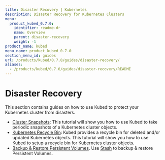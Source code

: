 ```yaml
---
title: Disaster Recovery | Kubernetes
description: Disaster Recovery for Kubernetes Clusters
menu:
  product_kubed_0.7.0:
    identifier: readme-dr
    name: Overview
    parent: disaster-recovery
    weight: -1
product_name: kubed
menu_name: product_kubed_0.7.0
section_menu_id: guides
url: /products/kubed/0.7.0/guides/disaster-recovery/
aliases:
  - /products/kubed/0.7.0/guides/disaster-recovery/README
---
```


# Disaster Recovery

This section contains guides on how to use Kubed to protect your Kubernetes cluster from disasters.

  - [Cluster Snapshots](/products/kubed/0.7.0/guides/disaster-recovery/cluster-snapshot): This tutorial will show you how to use Kubed to take periodic snapshots of a Kubernetes cluster objects.
  - [Kubernetes Recycle Bin](/products/kubed/0.7.0/guides/disaster-recovery/recycle-bin): Kubed provides a recycle bin for deleted and/or updated Kubernetes objects. This tutorial will show you how to use Kubed to setup a recycle bin for Kubernetes cluster objects.
  - [Backup & Restore Persistent Volumes](/products/kubed/0.7.0/guides/disaster-recovery/stash). Use [Stash](https://appscode.com/products/stash) to backup & restore Persistent Volumes.
